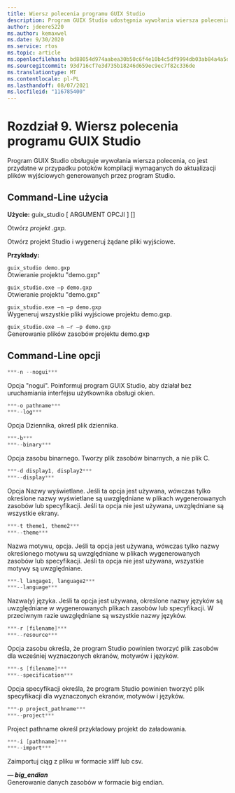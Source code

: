 ```yaml
---
title: Wiersz polecenia programu GUIX Studio
description: Program GUIX Studio udostępnia wywołania wiersza polecenia przydatne w przypadku potoków kompilacji, które są wymagane do aktualizowania plików wyjściowych generowanych przez program Studio.
author: jdeere5220
ms.author: kemaxwel
ms.date: 9/30/2020
ms.service: rtos
ms.topic: article
ms.openlocfilehash: bd88054d974aabea30b50c6f4e10b4c5df9994db03ab84a4a5d8f9394b4d6ed8
ms.sourcegitcommit: 93d716cf7e3d735b18246d659ec9ec7f82c336de
ms.translationtype: MT
ms.contentlocale: pl-PL
ms.lasthandoff: 08/07/2021
ms.locfileid: "116785400"
---
```

# <a name="chapter-9-guix-studio-command-line"></a>Rozdział 9. Wiersz polecenia programu GUIX Studio

Program GUIX Studio obsługuje wywołania wiersza polecenia, co jest przydatne w przypadku potoków kompilacji wymaganych do aktualizacji plików wyjściowych generowanych przez program Studio.

## <a name="command-line-usage"></a>Command-Line użycia

**Użycie:** guix_studio \[ ARGUMENT OPCJI \] \[\]

Otwórz *projekt .gxp.*

Otwórz projekt Studio i wygeneruj żądane pliki wyjściowe.


**Przykłady:**

`guix_studio demo.gxp`  
Otwieranie projektu "demo.gxp"


`guix_studio.exe –p demo.gxp`  
Otwieranie projektu "demo.gxp"


`guix_studio.exe –n –p demo.gxp`  
Wygeneruj wszystkie pliki wyjściowe projektu demo.gxp.

`guix_studio.exe –n –r –p demo.gxp`  
Generowanie plików zasobów projektu demo.gxp


## <a name="command-line-options"></a>Command-Line opcji

```C
***-n --nogui***  
```

Opcja "nogui". Poinformuj program GUIX Studio, aby działał bez uruchamiania interfejsu użytkownika obsługi okien.

```C
***-o pathname***  
***--log***  
```

Opcja Dziennika, określ plik dziennika.

```C
***-b***  
***--binary***  
```

Opcja zasobu binarnego. Tworzy plik zasobów binarnych, a nie plik C.

```C
***-d display1, display2***  
***--display***  
```

Opcja Nazwy wyświetlane. Jeśli ta opcja jest używana, wówczas tylko określone nazwy wyświetlane są uwzględniane w plikach wygenerowanych zasobów lub specyfikacji. Jeśli ta opcja nie jest używana, uwzględniane są wszystkie ekrany.

```C
***-t theme1, theme2***  
***--theme***  
```

Nazwa motywu, opcja. Jeśli ta opcja jest używana, wówczas tylko nazwy określonego motywu są uwzględniane w plikach wygenerowanych zasobów lub specyfikacji. Jeśli ta opcja nie jest używana, wszystkie motywy są uwzględniane.

```C
***-l langage1, language2***  
***--language***  
```

Nazwa(y) języka. Jeśli ta opcja jest używana, określone nazwy języków są uwzględniane w wygenerowanych plikach zasobów lub specyfikacji. W przeciwnym razie uwzględniane są wszystkie nazwy języków.

```C
***-r [filename]***  
***--resource***  
```

Opcja zasobu określa, że program Studio powinien tworzyć plik zasobów dla wcześniej wyznaczonych ekranów, motywów i języków.

```C
***-s [filename]***  
***--specification***  
```

Opcja specyfikacji określa, że program Studio powinien tworzyć plik specyfikacji dla wyznaczonych ekranów, motywów i języków.

```C
***-p project_pathname***  
***--project***  
```

Project pathname określ przykładowy projekt do załadowania.

```C
***-i [pathname]***  
***--import***  
```

Zaimportuj ciąg z pliku w formacie xliff lub csv.

***— big_endian***  
Generowanie danych zasobów w formacie big endian.

